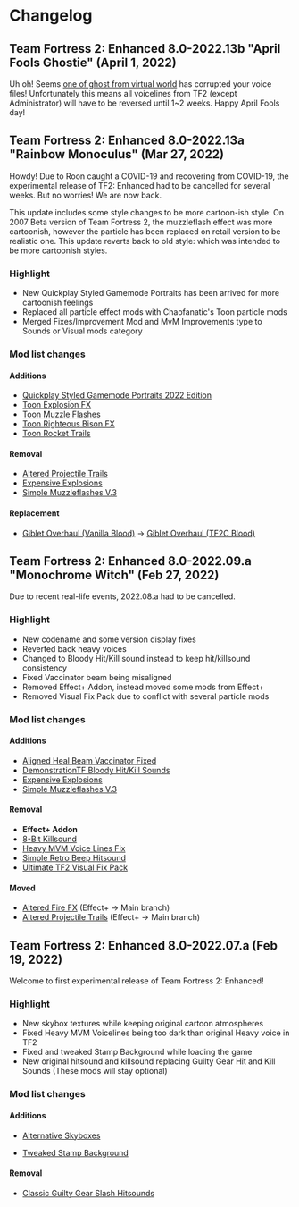 # Changelog
## Team Fortress 2: Enhanced 8.0-2022.13b "April Fools Ghostie" (April 1, 2022)
Uh oh! Seems [one of ghost from virtual world](https://twitter.com/MikaMelatika) has corrupted your voice files! Unfortunately this means all voicelines from TF2 (except Administrator) will have to be reversed until 1~2 weeks. Happy April Fools day!

## Team Fortress 2: Enhanced 8.0-2022.13a "Rainbow Monoculus" (Mar 27, 2022)
Howdy! Due to Roon caught a COVID-19 and recovering from COVID-19, the experimental release of TF2: Enhanced had to be cancelled for several weeks. But no worries! We are now back.

This update includes some style changes to be more cartoon-ish style: On 2007 Beta version of Team Fortress 2, the muzzleflash effect was more cartoonish, however the particle has been replaced on retail version to be realistic one. This update reverts back to old style: which was intended to be more cartoonish styles.

### Highlight
* New Quickplay Styled Gamemode Portraits has been arrived for more cartoonish feelings
* Replaced all particle effect mods with Chaofanatic's Toon particle mods
* Merged Fixes/Improvement Mod and MvM Improvements type to Sounds or Visual mods category

### Mod list changes
#### Additions
* [Quickplay Styled Gamemode Portraits 2022 Edition](https://gamebanana.com/mods/366394)
* [Toon Explosion FX](https://gamebanana.com/mods/12446)
* [Toon Muzzle Flashes](https://gamebanana.com/mods/12592)
* [Toon Righteous Bison FX](https://gamebanana.com/mods/11852)
* [Toon Rocket Trails](https://gamebanana.com/mods/12410)

#### Removal
* [Altered Projectile Trails](https://gamebanana.com/mods/12420)
* [Expensive Explosions](https://gamebanana.com/mods/12454)
* [Simple Muzzleflashes V.3](https://gamebanana.com/mods/12584)

#### Replacement
* [Giblet Overhaul (Vanilla Blood)](https://gamebanana.com/mods/205664) -> [Giblet Overhaul (TF2C Blood)](https://gamebanana.com/mods/288308)

## Team Fortress 2: Enhanced 8.0-2022.09.a "Monochrome Witch" (Feb 27, 2022)
Due to recent real-life events, 2022.08.a had to be cancelled.

### Highlight
* New codename and some version display fixes
* Reverted back heavy voices
* Changed to Bloody Hit/Kill sound instead to keep hit/killsound consistency
* Fixed Vaccinator beam being misaligned
* Removed Effect+ Addon, instead moved some mods from Effect+
* Removed Visual Fix Pack due to conflict with several particle mods

### Mod list changes
#### Additions
* [Aligned Heal Beam Vaccinator Fixed](https://gamebanana.com/mods/12082)
* [DemonstrationTF Bloody Hit/Kill Sounds](https://drive.google.com/file/d/1TrAwgYa_wDi5Qab4c_PJe9p5GBbFp3Jd/view)
* [Expensive Explosions](https://gamebanana.com/mods/12454)
* [Simple Muzzleflashes V.3](https://gamebanana.com/mods/12584)

#### Removal
* **Effect+ Addon**
* [8-Bit Killsound](https://gamebanana.com/sounds/31498)
* [Heavy MVM Voice Lines Fix](https://gamebanana.com/sounds/59076)
* [Simple Retro Beep Hitsound](https://gamebanana.com/sounds/59256)
* [Ultimate TF2 Visual Fix Pack](https://github.com/agrastiOs/Ultimate-TF2-Visual-Fix-Pack)

#### Moved
* [Altered Fire FX](https://gamebanana.com/mods/289584) (Effect+ -> Main branch)
* [Altered Projectile Trails](https://gamebanana.com/mods/12420) (Effect+ -> Main branch)

## Team Fortress 2: Enhanced 8.0-2022.07.a (Feb 19, 2022)
Welcome to first experimental release of Team Fortress 2: Enhanced!

### Highlight
* New skybox textures while keeping original cartoon atmospheres
* Fixed Heavy MVM Voicelines being too dark than original Heavy voice in TF2
* Fixed and tweaked Stamp Background while loading the game
* New original hitsound and killsound replacing Guilty Gear Hit and Kill Sounds (These mods will stay optional)

### Mod list changes
#### Additions

* [Alternative Skyboxes](https://gamebanana.com/mods/358474)

* [Tweaked Stamp Background](https://gamebanana.com/mods/356346)

#### Removal
* [Classic Guilty Gear Slash Hitsounds](https://gamebanana.com/sounds/56790)
